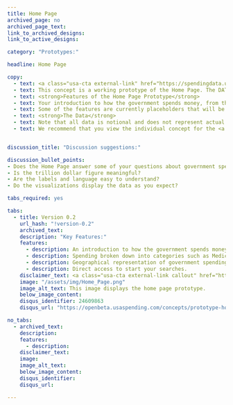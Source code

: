 ```yaml
---
title: Home Page
archived_page: no
archived_page_text:
link_to_archived_designs:
link_to_active_designs:

category: "Prototypes:"

headline: Home Page

copy:
  - text: <a class="usa-cta external-link" href="https://spendingdata.us/#/" target="_blank">Access the Prototype</a>
  - text: This concept is a working prototype of the Home Page. The DATA Act team is publishing this minimum viable product to give the public the opportunity to provide feedback on the design of the future USAspending.gov site.
  - text: <strong>Features of the Home Page Prototype</strong>
  - text: Your introduction to how the government spends money, from the total for one year to a breakdown by categories such as Social Security and National Defense. Immediate access to search.
  - text: Some of the features are currently placeholders that will be implemented at a later date as the team develops the future USAspending.gov platform.
  - text: <strong>The Data</strong>
  - text: Note that all data is notional and does not represent actual spending data. Currently, the data includes a subset of awards data and a subset of financial data from select DATA Act Broker submissions.
  - text: We recommend that you view the individual concept for the <a class="usa-cta" href="../home-page">home page</a> to better understand the intended functionality.


discussion_title: "Discussion suggestions:"

discussion_bullet_points:
- Does the Home Page answer some of your questions about government spending?
- Is the trillion dollar figure meaningful?
- Are the labels and language easy to understand?
- Do the visualizations display the data as you expect?

tabs_required: yes

tabs:
  - title: Version 0.2
    url_hash: "!version-0.2"
    archived_text:  
    description: "Key Features:"
    features:
      - description: An introduction to how the government spends money.
      - description: Spending broken down into categories such as Medicare and National Defense.
      - description: Geographical representation of government spending.
      - description: Direct access to start your searches.
    disclaimer_text: <a class="usa-cta external-link callout" href="https://spendingdata.us/#/" target="_blank">View the interactive prototype</a>
    image: "/assets/img/Home_Page.png"
    image_alt_text: This image displays the home page prototype.
    below_image_content:
    disqus_identifier: 24609863
    disqus_url: "https://openbeta.usaspending.com/concepts/prototype-home"

no_tabs:
  - archived_text:
    description:
    features:
      - description:
    disclaimer_text:
    image:
    image_alt_text:
    below_image_content:
    disqus_identifier:
    disqus_url:

---
```

